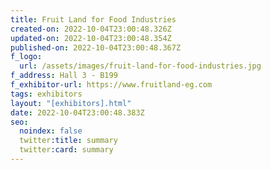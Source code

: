 ```yaml
---
title: Fruit Land for Food Industries
created-on: 2022-10-04T23:00:48.326Z
updated-on: 2022-10-04T23:00:48.354Z
published-on: 2022-10-04T23:00:48.367Z
f_logo:
  url: /assets/images/fruit-land-for-food-industries.jpg
f_address: Hall 3 - B199
f_exhibitor-url: https://www.fruitland-eg.com
tags: exhibitors
layout: "[exhibitors].html"
date: 2022-10-04T23:00:48.383Z
seo:
  noindex: false
  twitter:title: summary
  twitter:card: summary
---
```

